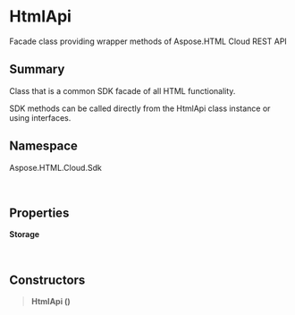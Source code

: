 # HtmlApi

Facade class providing wrapper methods of Aspose.HTML Cloud REST API

## Summary

Class that is a common SDK facade of all HTML functionality. 

SDK methods can be called directly from the HtmlApi class instance or using interfaces.

## Namespace 

Aspose.HTML.Cloud.Sdk

<br>

## Properties

**Storage**




<br>

## Constructors

> **HtmlApi ()**



